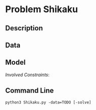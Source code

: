 # Problem Shikaku

## Description



## Data



## Model

*Involved Constraints*: 


## Command Line

```shell
python3 Shikaku.py -data=TODO [-solve]
```


